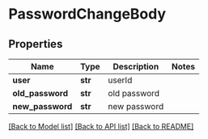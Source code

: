 # PasswordChangeBody



## Properties
Name | Type | Description | Notes
------------ | ------------- | ------------- | -------------
**user** | **str** | userId | 
**old_password** | **str** | old password | 
**new_password** | **str** | new password | 

[[Back to Model list]](../README.md#documentation-for-models) [[Back to API list]](../README.md#documentation-for-api-endpoints) [[Back to README]](../README.md)


